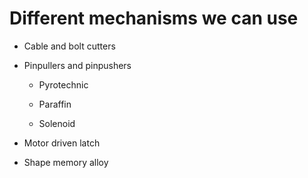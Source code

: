 # Different mechanisms we can use

* Cable and bolt cutters

* Pinpullers and pinpushers

  * Pyrotechnic

  * Paraffin

  * Solenoid

* Motor driven latch

* Shape memory alloy

